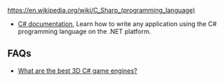 https://en.wikipedia.org/wiki/C_Sharp_(programming_language)


- [C# documentation](https://docs.microsoft.com/en-us/dotnet/csharp/index), Learn how to write any application using the C# programming language on the .NET platform.


## FAQs
- [What are the best 3D C# game engines?](https://www.slant.co/topics/4195/~3d-c-game-engines)
